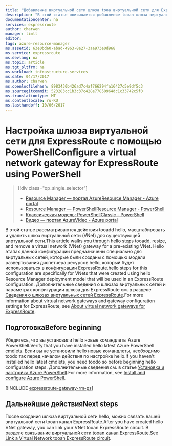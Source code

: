 ```yaml
---
title: "Добавление виртуальной сети шлюза tooa виртуальной сети для ExpressRoute: PowerShell: Azure | Документы Microsoft"
description: "В этой статье описывается добавление tooan шлюза виртуальной сети, уже созданы диспетчера ресурсов виртуальной сети для ExpressRoute."
documentationcenter: na
services: expressroute
author: charwen
manager: timlt
editor: 
tags: azure-resource-manager
ms.assetid: 63e0bd60-abad-4963-8e27-3aa973e0d968
ms.service: expressroute
ms.devlang: na
ms.topic: article
ms.tgt_pltfrm: na
ms.workload: infrastructure-services
ms.date: 04/17/2017
ms.author: charwen
ms.openlocfilehash: 8983430b426ad7c4af766294fa16427c5e9df5c3
ms.sourcegitcommit: 523283cc1b3c37c428e77850964dc1c33742c5f0
ms.translationtype: MT
ms.contentlocale: ru-RU
ms.lasthandoff: 10/06/2017
---
```

# <a name="configure-a-virtual-network-gateway-for-expressroute-using-powershell"></a><span data-ttu-id="ae3f1-103">Настройка шлюза виртуальной сети для ExpressRoute с помощью PowerShell</span><span class="sxs-lookup"><span data-stu-id="ae3f1-103">Configure a virtual network gateway for ExpressRoute using PowerShell</span></span>
> [!div class="op_single_selector"]
> * [<span data-ttu-id="ae3f1-104">Resource Manager — портал Azure</span><span class="sxs-lookup"><span data-stu-id="ae3f1-104">Resource Manager - Azure portal</span></span>](expressroute-howto-add-gateway-portal-resource-manager.md)
> * [<span data-ttu-id="ae3f1-105">Resource Manager — PowerShell</span><span class="sxs-lookup"><span data-stu-id="ae3f1-105">Resource Manager - PowerShell</span></span>](expressroute-howto-add-gateway-resource-manager.md)
> * [<span data-ttu-id="ae3f1-106">Классическая модель: PowerShell</span><span class="sxs-lookup"><span data-stu-id="ae3f1-106">Classic - PowerShell</span></span>](expressroute-howto-add-gateway-classic.md)
> * [<span data-ttu-id="ae3f1-107">Видео — портал Azure</span><span class="sxs-lookup"><span data-stu-id="ae3f1-107">Video - Azure portal</span></span>](http://azure.microsoft.com/documentation/videos/azure-expressroute-how-to-create-a-vpn-gateway-for-your-virtual-network)
> 
> 

<span data-ttu-id="ae3f1-108">В этой статье рассматриваются действия tooadd hello, масштабировать и удалить шлюз виртуальной сети (VNet) для существующей виртуальной сети.</span><span class="sxs-lookup"><span data-stu-id="ae3f1-108">This article walks you through hello steps tooadd, resize, and remove a virtual network (VNet) gateway for a pre-existing VNet.</span></span> <span data-ttu-id="ae3f1-109">Hello этапах данной конфигурации предназначены специально для виртуальных сетей, которые были созданы с помощью модели развертывания диспетчера ресурсов hello, который будет использоваться в конфигурации ExpressRoute.</span><span class="sxs-lookup"><span data-stu-id="ae3f1-109">hello steps for this configuration are specifically for VNets that were created using hello Resource Manager deployment model that will be used in an ExpressRoute configuration.</span></span> <span data-ttu-id="ae3f1-110">Дополнительные сведения о шлюзах виртуальных сетей и параметрах конфигурации шлюза для ExpressRoute см. в разделе [Сведения о шлюзах виртуальных сетей ExpressRoute](expressroute-about-virtual-network-gateways.md).</span><span class="sxs-lookup"><span data-stu-id="ae3f1-110">For more information about virtual network gateways and gateway configuration settings for ExpressRoute, see [About virtual network gateways for ExpressRoute](expressroute-about-virtual-network-gateways.md).</span></span> 


## <a name="before-beginning"></a><span data-ttu-id="ae3f1-111">Подготовка</span><span class="sxs-lookup"><span data-stu-id="ae3f1-111">Before beginning</span></span>
<span data-ttu-id="ae3f1-112">Убедитесь, что вы установили hello новые командлеты Azure PowerShell.</span><span class="sxs-lookup"><span data-stu-id="ae3f1-112">Verify that you have installed hello latest Azure PowerShell cmdlets.</span></span> <span data-ttu-id="ae3f1-113">Если вы не установили hello новые командлеты, необходимо toodo так перед началом действия по настройке hello.</span><span class="sxs-lookup"><span data-stu-id="ae3f1-113">If you haven't installed hello latest cmdlets, you need toodo so before beginning hello configuration steps.</span></span> <span data-ttu-id="ae3f1-114">Дополнительные сведения см. в статье [Установка и настройка Azure PowerShell](/powershell/azure/overview).</span><span class="sxs-lookup"><span data-stu-id="ae3f1-114">For more information, see [Install and configure Azure PowerShell](/powershell/azure/overview).</span></span>

[!INCLUDE [expressroute-gateway-rm-ps](../../includes/expressroute-gateway-rm-ps-include.md)]

## <a name="next-steps"></a><span data-ttu-id="ae3f1-115">Дальнейшие действия</span><span class="sxs-lookup"><span data-stu-id="ae3f1-115">Next steps</span></span>
<span data-ttu-id="ae3f1-116">После создания шлюза виртуальной сети hello, можно связать вашей виртуальной сети tooan канал ExpressRoute.</span><span class="sxs-lookup"><span data-stu-id="ae3f1-116">After you have created hello VNet gateway, you can link your VNet tooan ExpressRoute circuit.</span></span> <span data-ttu-id="ae3f1-117">В разделе [связывание виртуальной сети tooan канал ExpressRoute](expressroute-howto-linkvnet-arm.md).</span><span class="sxs-lookup"><span data-stu-id="ae3f1-117">See [Link a Virtual Network tooan ExpressRoute circuit](expressroute-howto-linkvnet-arm.md).</span></span>

